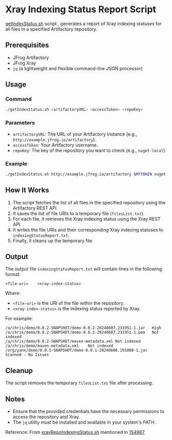 
# Xray Indexing Status Report Script

[getIndexStatus.sh](getIndexStatus.sh) script , generates a report of Xray indexing statuses for all files in a specified 
  Artifactory   repository.

## Prerequisites

- JFrog Artifactory
- JFrog Xray
- `jq` (a lightweight and flexible command-line JSON processor)

## Usage

### Command

```bash
./getIndexStatus.sh <artifactoryURL> <accessToken> <repoKey>
```

### Parameters

- `artifactoryURL`: The URL of your Artifactory instance (e.g., `http://example.jfrog.io/artifactory`).
- `accessToken`: Your Artifactory username.
- `repoKey`: The key of the repository you want to check (e.g., `nuget-local`).

### Example

```bash
./getIndexStatus.sh http://example.jfrog.io/artifactory $MYTOKEN nuget-local
```

## How It Works

1. The script fetches the list of all files in the specified repository using the Artifactory REST API.
2. It saves the list of file URIs to a temporary file (`filesList.txt`).
3. For each file, it retrieves the Xray indexing status using the Xray REST API.
4. It writes the file URIs and their corresponding Xray indexing statuses to `indexingStatusReport.txt`.
5. Finally, it cleans up the temporary file.

## Output

The output file `indexingStatusReport.txt` will contain lines in the following format:

```
<file-uri>    <xray-index-status>
```

Where:
- `<file-uri>` is the URI of the file within the repository.
- `<xray-index-status>` is the indexing status reported by Xray.

For example:
```
/a/chris/demo/0.0.2-SNAPSHOT/demo-0.0.2-20240607.231951-1.jar	High
/a/chris/demo/0.0.2-SNAPSHOT/demo-0.0.2-20240607.231951-1.pom	Not indexed
/a/chris/demo/0.0.2-SNAPSHOT/maven-metadata.xml	Not indexed
/a/chris/demo/maven-metadata.xml	Not indexed
/org/yann/demo/0.0.1-SNAPSHOT/demo-0.0.1-20240606.191008-1.jar	Scanned - No Issues
```

## Cleanup

The script removes the temporary `filesList.txt` file after processing.

## Notes

- Ensure that the provided credentials have the necessary permissions to access the repository and Xray.
- The `jq` utility must be installed and available in your system's PATH.

Reference:
From [xrayRepoIndexingStatus.sh](https://git.jfrog.info/projects/SUP/repos/scripts/browse/xrayRepoIndexingStatus/xrayRepoIndexingStatus.sh)   mentioned in [154987](https://groups.google.com/a/jfrog.com/g/support-followup/c/jbR6DyB-Y_8/m/j2SuFdFuAwAJ) 
